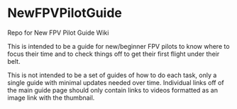 # NewFPVPilotGuide
Repo for New FPV Pilot Guide Wiki

This is intended to be a guide for new/beginner FPV pilots to know where to focus their time and to check things off to get their first flight under their belt.

This is not intended to be a set of guides of how to do each task, only a single guide with minimal updates needed over time. Individual links off of the main guide page should only contain links to videos formatted as an image link with the thumbnail.
